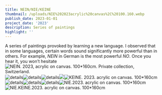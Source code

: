 ```yaml
---
title: NEIN/NIE/KEINE
thumbnail: /uploads/NIE%202023acrylic%20canvas%2C%20100.160.webp
publish_date: 2023-01-01
project_date: '2023'
description: Series of paintings
highlight: ''
---
```

A series of paintings provoked by learning a new language. I observed that in some languages, certain words sound significantly more powerful than in others. For example, _NEIN_ in German is the most powerful _NO_. Once you hear it, you won’t hesitate![](/uploads/Polish_20221215_161755489.webp "NEIN. 2023, acrylic on canvas. 100*160cm. Private collection, Switzerland.")![](/uploads/Polish_20221215_162149439.webp "details")![](/uploads/Polish_20221215_162448065.webp "details")![](/uploads/Polish_20221215_162543078.webp "details")![](/uploads/Polish_20221215_165244696.webp)![](/uploads/Polish_20230228_151208207.webp "KEINE. 2023. acrylic on canvas. 100*160cm")![](/uploads/Polish_20230228_173203450.webp "details")![](/uploads/Polish_20230228_173247916.webp "details")![](/uploads/Polish_20230228_173338973.webp "details")![](/uploads/Polish_20230213_150043772.webp "NIE.2023. acrylic on canvas. 100*160cm")![](/uploads/photo_2023-06-29_20-21-36.webp "NIE.KEINE.2023. acrylic on canvas. 100*160cm")
